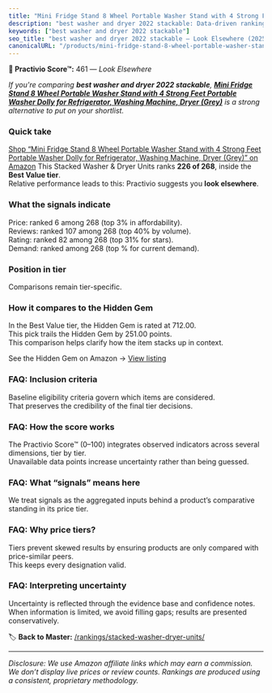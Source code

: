```yaml
---
title: "Mini Fridge Stand 8 Wheel Portable Washer Stand with 4 Strong Feet Portable Washer Dolly for Refrigerator, Washing Machine, Dryer (Grey)"
description: "best washer and dryer 2022 stackable: Data-driven ranking using the Practivio Score™. Positioned by quality, value, demand, findability, momentum."
keywords: ["best washer and dryer 2022 stackable"]
seo_title: "best washer and dryer 2022 stackable — Look Elsewhere (2025)"
canonicalURL: "/products/mini-fridge-stand-8-wheel-portable-washer-stand-with-4-strong-feet-portable-washer-dolly-for-refrigerator-washing-machine-dryer-grey-B0CS36RBWM/"
---
```


**🚫 Practivio Score™:** 461 — _Look Elsewhere_


*If you're comparing **best washer and dryer 2022 stackable**, **[Mini Fridge Stand 8 Wheel Portable Washer Stand with 4 Strong Feet Portable Washer Dolly for Refrigerator, Washing Machine, Dryer (Grey)](https://www.amazon.com/dp/B0CS36RBWM?tag=practivio-20)** is a strong alternative to put on your shortlist.*
### Quick take
[Shop “Mini Fridge Stand 8 Wheel Portable Washer Stand with 4 Strong Feet Portable Washer Dolly for Refrigerator, Washing Machine, Dryer (Grey)” on Amazon](https://www.amazon.com/dp/B0CS36RBWM?tag=practivio-20)
This Stacked Washer & Dryer Units ranks **226 of 268**, inside the **Best Value tier**.  
Relative performance leads to this: Practivio suggests you **look elsewhere**.

### What the signals indicate
Price: ranked 6 among 268 (top 3% in affordability).  
Reviews: ranked 107 among 268 (top 40% by volume).  
Rating: ranked 82 among 268 (top 31% for stars).  
Demand: ranked  among 268 (top % for current demand).

### Position in tier
Comparisons remain tier-specific.

### How it compares to the Hidden Gem
In the Best Value tier, the Hidden Gem is rated at 712.00.  
This pick trails the Hidden Gem by 251.00 points.  
This comparison helps clarify how the item stacks up in context.  

See the Hidden Gem on Amazon → [View listing](https://www.amazon.com/dp/B095KG5FPT?tag=practivio-20)

### FAQ: Inclusion criteria
Baseline eligibility criteria govern which items are considered.  
That preserves the credibility of the final tier decisions.

### FAQ: How the score works
The Practivio Score™ (0–100) integrates observed indicators across several dimensions, tier by tier.  
Unavailable data points increase uncertainty rather than being guessed.

### FAQ: What “signals” means here
We treat signals as the aggregated inputs behind a product’s comparative standing in its price tier.

### FAQ: Why price tiers?
Tiers prevent skewed results by ensuring products are only compared with price-similar peers.  
This keeps every designation valid.

### FAQ: Interpreting uncertainty
Uncertainty is reflected through the evidence base and confidence notes.  
When information is limited, we avoid filling gaps; results are presented conservatively.


🏷️ **Back to Master:** [/rankings/stacked-washer-dryer-units/](/rankings/stacked-washer-dryer-units/)

---
_Disclosure: We use Amazon affiliate links which may earn a commission. We don’t display live prices or review counts. Rankings are produced using a consistent, proprietary methodology._
